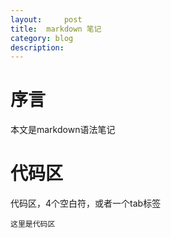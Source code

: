 ```yaml
---
layout:     post
title:	markdown 笔记
category: blog
description: 
---
```


# 序言
本文是markdown语法笔记

# 代码区
代码区，4个空白符，或者一个tab标签

	这里是代码区
